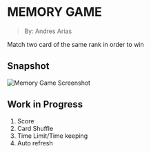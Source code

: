 # MEMORY GAME
>By: Andres Arias

Match two card of the same rank in order to win

## Snapshot
![Memory Game Screenshot](https://i.imgur.com/78Xv4rs.png)

## Work in Progress
1. Score
2. Card Shuffle
3. Time Limit/Time keeping
4. Auto refresh
